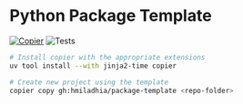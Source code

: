 # Python Package Template

[![Copier](https://img.shields.io/endpoint?url=https://raw.githubusercontent.com/copier-org/copier/master/img/badge/badge-grayscale-inverted-border-orange.json)](https://github.com/copier-org/copier)
![Tests](https://github.com/hmiladhia/package-template/actions/workflows/quality.yml/badge.svg)

```bash
# Install copier with the appropriate extensions
uv tool install --with jinja2-time copier

# Create new project using the template
copier copy gh:hmiladhia/package-template <repo-folder>
```
